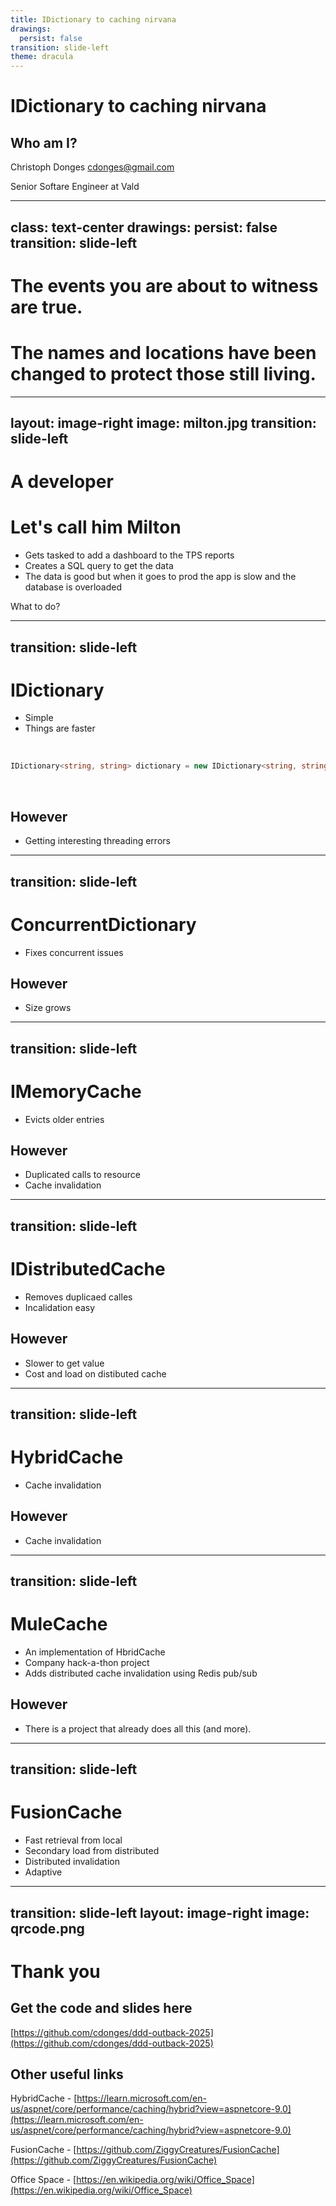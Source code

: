 ```yaml
---
title: IDictionary to caching nirvana
drawings:
  persist: false
transition: slide-left
theme: dracula
---
```


# IDictionary to caching nirvana
## Who am I?
Christoph Donges
cdonges@gmail.com

Senior Softare Engineer at Vald

---
class: text-center
drawings:
  persist: false
transition: slide-left
---

# The events you are about to witness are __true__.

# The names and locations have been changed to protect those still living.

---
layout: image-right
image: milton.jpg
transition: slide-left
---

# A developer
# Let's call him Milton
- Gets tasked to add a dashboard to the TPS reports
- Creates a SQL query to get the data
- The data is good but when it goes to prod the app is slow and the database is overloaded

What to do?

---
transition: slide-left
---

# IDictionary
- Simple
- Things are faster

&nbsp;

``` cs
IDictionary<string, string> dictionary = new IDictionary<string, string>()
```
&nbsp;

## However
- Getting interesting threading errors

---
transition: slide-left
---

# ConcurrentDictionary
- Fixes concurrent issues

## However
- Size grows

---
transition: slide-left
---

# IMemoryCache
- Evicts older entries

## However
- Duplicated calls to resource
- Cache invalidation

---
transition: slide-left
---

# IDistributedCache
- Removes duplicaed calles
- Incalidation easy

## However
- Slower to get value
- Cost and load on distibuted cache

---
transition: slide-left
---

# HybridCache
- Cache invalidation

## However
- Cache invalidation

---
transition: slide-left
---

# MuleCache
- An implementation of HbridCache
- Company hack-a-thon project
- Adds distributed cache invalidation using Redis pub/sub

## However
- There is a project that already does all this (and more).

---
transition: slide-left
---
# FusionCache
- Fast retrieval from local
- Secondary load from distributed
- Distributed invalidation
- Adaptive
---
transition: slide-left
layout: image-right
image: qrcode.png
---

# Thank you
## Get the code and slides here
[https://github.com/cdonges/ddd-outback-2025](https://github.com/cdonges/ddd-outback-2025)

## Other useful links
HybridCache - [https://learn.microsoft.com/en-us/aspnet/core/performance/caching/hybrid?view=aspnetcore-9.0](https://learn.microsoft.com/en-us/aspnet/core/performance/caching/hybrid?view=aspnetcore-9.0)

FusionCache - [https://github.com/ZiggyCreatures/FusionCache](https://github.com/ZiggyCreatures/FusionCache)

Office Space - [https://en.wikipedia.org/wiki/Office_Space](https://en.wikipedia.org/wiki/Office_Space)
